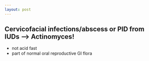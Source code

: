```yaml
---
layout: post
---
```




## Cervicofacial infections/abscess or PID from IUDs --> Actinomyces!

- not acid fast
- part of normal oral reproductive GI flora

